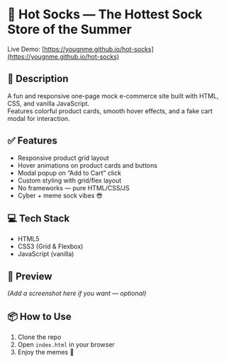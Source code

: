# 🧦 Hot Socks — The Hottest Sock Store of the Summer

Live Demo: [https://yougnme.github.io/hot-socks](https://yougnme.github.io/hot-socks)

## 📄 Description

A fun and responsive one-page mock e-commerce site built with HTML, CSS, and vanilla JavaScript.  
Features colorful product cards, smooth hover effects, and a fake cart modal for interaction.

## ✅ Features

- Responsive product grid layout
- Hover animations on product cards and buttons
- Modal popup on “Add to Cart” click
- Custom styling with grid/flex layout
- No frameworks — pure HTML/CSS/JS
- Cyber + meme sock vibes 😎

## 💻 Tech Stack

- HTML5
- CSS3 (Grid & Flexbox)
- JavaScript (vanilla)

## 📸 Preview

*(Add a screenshot here if you want — optional)*

## 📦 How to Use

1. Clone the repo  
2. Open `index.html` in your browser  
3. Enjoy the memes 🧦
